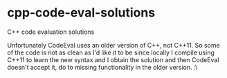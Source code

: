 cpp-code-eval-solutions
=======================

C++ code evaluation solutions

Unfortunately CodeEval uses an older version of C++, not C++11. So some of the code is not as clean as I'd like it to be since locally I compile using C++11 to learn the new syntax and I obtain the solution and then CodeEval doesn't accept it, do to missing functionality in the older version. :\
